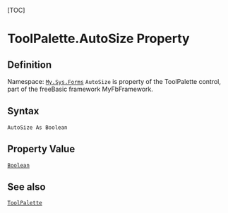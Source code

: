 [TOC]
# ToolPalette.AutoSize Property

## Definition
Namespace: [`My.Sys.Forms`](My.Sys.Forms.md)
`AutoSize` is property of the ToolPalette control, part of the freeBasic framework MyFbFramework.
## Syntax
```freeBasic
AutoSize As Boolean
```
## Property Value
[`Boolean`]("https://www.freebasic.net/wiki/KeyPgBoolean")
## See also
[`ToolPalette`](ToolPalette.md)
